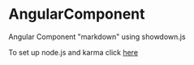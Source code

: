 AngularComponent
================

Angular Component "markdown" using showdown.js

To set up node.js and karma click [here](
http://bardevblog.wordpress.com/2013/07/28/setting-up-angularjs-angular-seed-node-js-and-karma/)
